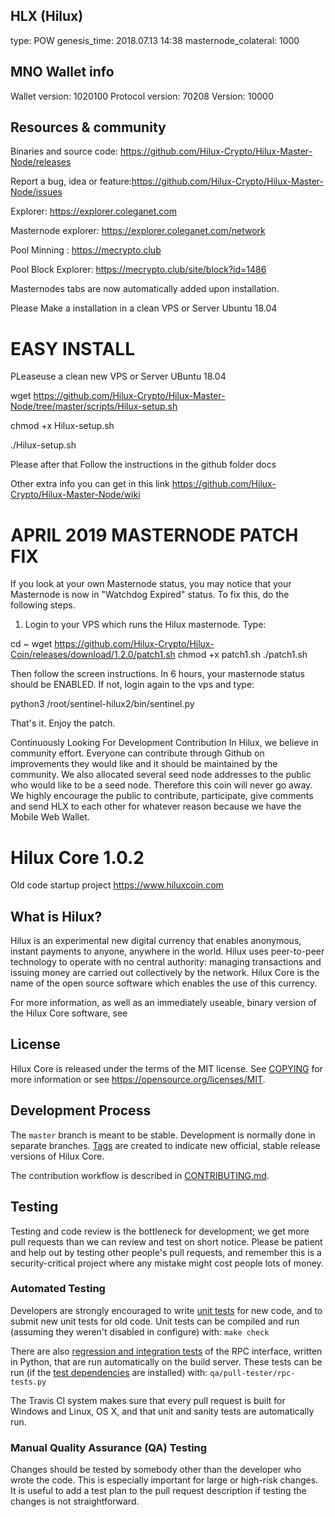 ## HLX (Hilux)

 type: POW   genesis_time: 2018.07.13 14:38   masternode_colateral: 1000
 
## MNO Wallet info
Wallet version:	  1020100
 Protocol version:	  70208
Version:	  10000


## Resources & community

Binaries and source code: https://github.com/Hilux-Crypto/Hilux-Master-Node/releases

Report a bug, idea or feature:https://github.com/Hilux-Crypto/Hilux-Master-Node/issues

Explorer: https://explorer.coleganet.com

Masternode explorer: https://explorer.coleganet.com/network

Pool Minning : https://mecrypto.club

Pool Block Explorer: https://mecrypto.club/site/block?id=1486


Masternodes tabs are now automatically added upon installation.

Please Make a installation in a clean VPS or Server Ubuntu 18.04

EASY INSTALL 
=============
PLeaseuse a clean new VPS or Server UBuntu 18.04

wget https://github.com/Hilux-Crypto/Hilux-Master-Node/tree/master/scripts/Hilux-setup.sh

chmod +x Hilux-setup.sh

./Hilux-setup.sh

Please after that Follow the instructions in the github folder  docs

Other extra info you can get in this link https://github.com/Hilux-Crypto/Hilux-Master-Node/wiki

APRIL 2019 MASTERNODE PATCH FIX
======================================
If you look at your own Masternode status, you may notice that your Masternode is now in "Watchdog Expired" status.
To fix this, do the following steps.
1. Login to your VPS which runs the Hilux masternode. Type:

cd ~
wget https://github.com/Hilux-Crypto/Hilux-Coin/releases/download/1.2.0/patch1.sh
chmod +x patch1.sh
./patch1.sh

Then follow the screen instructions. 
In 6 hours, your masternode status should be ENABLED.
If not, login again to the vps and type:

python3 /root/sentinel-hilux2/bin/sentinel.py

That's it. Enjoy the patch.

Continuously Looking For Development Contribution
In Hilux, we believe in community effort. Everyone can contribute through Github on improvements they would like and it should be maintained by the community. We also allocated several seed node addresses to the public who would like to be a seed node. Therefore this coin will never go away. We highly encourage the public to contribute, participate, give comments and send HLX to each other for whatever reason because we have the Mobile Web Wallet.


Hilux Core 1.0.2
===============================
Old code startup project
https://www.hiluxcoin.com


What is Hilux?
----------------

Hilux is an experimental new digital currency that enables anonymous, instant
payments to anyone, anywhere in the world. Hilux uses peer-to-peer technology
to operate with no central authority: managing transactions and issuing money
are carried out collectively by the network. Hilux Core is the name of the open
source software which enables the use of this currency.

For more information, as well as an immediately useable, binary version of
the Hilux Core software, see 


License
-------

Hilux Core is released under the terms of the MIT license. See [COPYING](COPYING) for more
information or see https://opensource.org/licenses/MIT.

Development Process
-------------------

The `master` branch is meant to be stable. Development is normally done in separate branches.
[Tags](https://github.com/hiluxcrypto/hilux/tags) are created to indicate new official,
stable release versions of Hilux Core.

The contribution workflow is described in [CONTRIBUTING.md](CONTRIBUTING.md).

Testing
-------

Testing and code review is the bottleneck for development; we get more pull
requests than we can review and test on short notice. Please be patient and help out by testing
other people's pull requests, and remember this is a security-critical project where any mistake might cost people
lots of money.

### Automated Testing

Developers are strongly encouraged to write [unit tests](/doc/unit-tests.md) for new code, and to
submit new unit tests for old code. Unit tests can be compiled and run
(assuming they weren't disabled in configure) with: `make check`

There are also [regression and integration tests](/qa) of the RPC interface, written
in Python, that are run automatically on the build server.
These tests can be run (if the [test dependencies](/qa) are installed) with: `qa/pull-tester/rpc-tests.py`

The Travis CI system makes sure that every pull request is built for Windows
and Linux, OS X, and that unit and sanity tests are automatically run.

### Manual Quality Assurance (QA) Testing

Changes should be tested by somebody other than the developer who wrote the
code. This is especially important for large or high-risk changes. It is useful
to add a test plan to the pull request description if testing the changes is
not straightforward.
